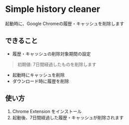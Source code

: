 # Simple history cleaner

起動時に、Google Chromeの履歴・キャッシュを削除します

## できること

* 履歴・キャッシュの削除対象期間の設定
> 初期値: 7日間経過したものを削除します

* 起動時にキャッシュを削除
* ダウンロード時に履歴を削除

## 使い方

1. Chrome Extension をインストール
1. 起動後、7日間経過した履歴・キャッシュが削除されます
